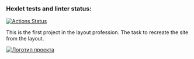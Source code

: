 ### Hexlet tests and linter status:
[![Actions Status](https://github.com/pdasya/layout-designer-project-58/workflows/hexlet-check/badge.svg)](https://github.com/pdasya/layout-designer-project-58/actions)

This is the first project in the layout profession. The task to recreate the site from the layout.

[![Логотип проекта](/images/src/main.png)](https://hexlet-designer-project-lvl1-pdasya.surge.sh/)


